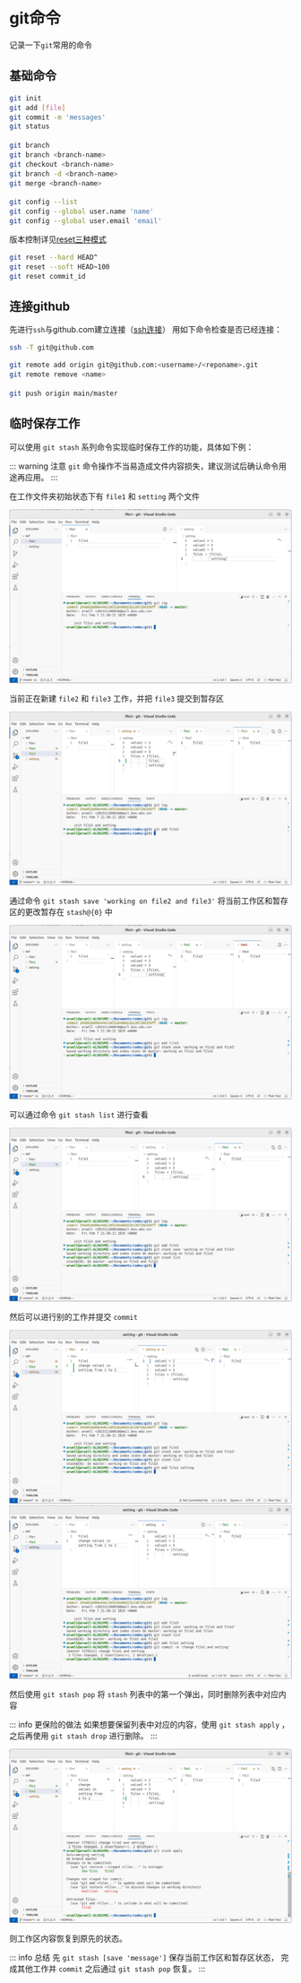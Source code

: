 # git命令

记录一下`git`常用的命令

## 基础命令

```sh
git init
git add [file]
git commit -m 'messages'
git status

git branch
git branch <branch-name>
git checkout <branch-name>
git branch -d <branch-name>
git merge <branch-name>

git config --list
git config --global user.name 'name'
git config --global user.email 'email'
```

版本控制详见[reset三种模式](https://zhuanlan.zhihu.com/p/647893961)
```sh
git reset --hard HEAD^
git reset --soft HEAD~100
git reset commit_id
```

## 连接github

先进行`ssh`与github.com建立连接（[ssh连接](https://www.cnblogs.com/woider/p/6533709.html)）
用如下命令检查是否已经连接：
```sh
ssh -T git@github.com
```

```sh
git remote add origin git@github.com:<username>/<reponame>.git
git remote remove <name>

git push origin main/master
```

## 临时保存工作

可以使用 `git stash` 系列命令实现临时保存工作的功能，具体如下例：

::: warning 注意
`git` 命令操作不当易造成文件内容损失，建议测试后确认命令用途再应用。
:::

在工作文件夹初始状态下有 `file1` 和 `setting` 两个文件

![status1](./git_fig/status1.png)

当前正在新建 `file2` 和 `file3` 工作，并把 `file3` 提交到暂存区

![status2](./git_fig/status2.png)

通过命令 `git stash save 'working on file2 and file3'` 将当前工作区和暂存区的更改暂存在 `stash@{0}` 中

![status3](./git_fig/status3.png)

可以通过命令 `git stash list` 进行查看

![status4](./git_fig/status4.png)

然后可以进行别的工作并提交 `commit`

![status5](./git_fig/status5.png)
![status6](./git_fig/status6.png)

然后使用 `git stash pop` 将 `stash` 列表中的第一个弹出，同时删除列表中对应内容

::: info 更保险的做法
如果想要保留列表中对应的内容，使用 `git stash apply` ，之后再使用 `git stash drop` 进行删除。
:::

![status7](./git_fig/status7.png)

则工作区内容恢复到原先的状态。

::: info 总结
先 `git stash [save 'message']` 保存当前工作区和暂存区状态，
完成其他工作并 `commit` 之后通过 `git stash pop` 恢复。
:::
